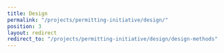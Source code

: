 ```yaml
---
title: Design
permalink: "/projects/permitting-initiative/design/"
position: 3
layout: redirect
redirect_to: "/projects/permitting-initiative/design/design-methods"
---
```


